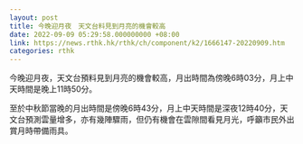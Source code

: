 ```yaml
---
layout: post
title: 今晚迎月夜　天文台料見到月亮的機會較高
date: 2022-09-09 05:29:58.000000000 +08:00
link: https://news.rthk.hk/rthk/ch/component/k2/1666147-20220909.htm
categories: rthk
---
```


今晚迎月夜，天文台預料見到月亮的機會較高，月出時間為傍晚6時03分，月上中天時間是晚上11時50分。

至於中秋節當晚的月出時間是傍晚6時43分，月上中天時間是深夜12時40分，天文台預測雲量增多，亦有幾陣驟雨，但仍有機會在雲隙間看見月光，呼籲市民外出賞月時帶備雨具。
